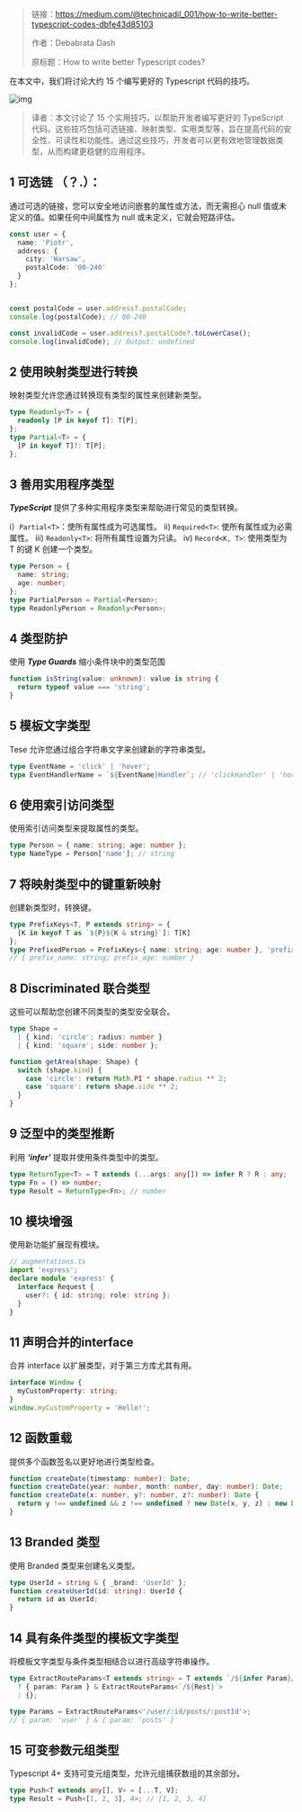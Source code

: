 > 链接：https://medium.com/@technicadil_001/how-to-write-better-typescript-codes-dbfe43d85103
>
> 作者：Debabrata Dash
>
> 原标题：How to write better Typescript codes?

在本文中，我们将讨论大约 15 个编写更好的 Typescript 代码的技巧。

![img](https://miro.medium.com/v2/resize:fit:1050/0*SRR86DEw4kT7lXnQ)

> 译者：本文讨论了 15 个实用技巧，以帮助开发者编写更好的 TypeScript 代码。这些技巧包括可选链接、映射类型、实用类型等，旨在提高代码的安全性、可读性和功能性。通过这些技巧，开发者可以更有效地管理数据类型，从而构建更稳健的应用程序。

## 1 可选链 （？.）：

通过可选的链接，您可以安全地访问嵌套的属性或方法，而无需担心 null 值或未定义的值。如果任何中间属性为 null 或未定义，它就会短路评估。

```ts
const user = {
  name: 'Piotr',
  address: {
    city: 'Warsaw',
    postalCode: '00-240'
  }
};


const postalCode = user.address?.postalCode;
console.log(postalCode); // 00-240

const invalidCode = user.address?.postalCode?.toLowerCase();
console.log(invalidCode); // Output: undefined
```

## 2 使用映射类型进行转换

映射类型允许您通过转换现有类型的属性来创建新类型。

```ts
type Readonly<T> = {
  readonly [P in keyof T]: T[P];
};
type Partial<T> = {
  [P in keyof T]?: T[P];
};
```

## 3 善用实用程序类型

***TypeScript*** 提供了多种实用程序类型来帮助进行常见的类型转换。

i）`Partial<T>`：使所有属性成为可选属性。
ii) `Required<T>`: 使所有属性成为必需属性。
iii) `Readonly<T>`: 将所有属性设置为只读。
iv) `Record<K, T>`: 使用类型为 T 的键 K 创建一个类型。

```ts
type Person = {
  name: string;
  age: number;
};
type PartialPerson = Partial<Person>;
type ReadonlyPerson = Readonly<Person>;
```

## 4 类型防护

使用 ***Type Guards*** 缩小条件块中的类型范围

```ts
function isString(value: unknown): value is string {
  return typeof value === 'string';
}
```

## 5 模板文字类型

Tese 允许您通过组合字符串文字来创建新的字符串类型。

```ts
type EventName = 'click' | 'hover';
type EventHandlerName = `${EventName}Handler`; // 'clickHandler' | 'hoverHandler'
```

## 6 使用索引访问类型

使用索引访问类型来提取属性的类型。

```ts
type Person = { name: string; age: number };
type NameType = Person['name']; // string
```

## 7 将映射类型中的键重新映射

创建新类型时，转换键。

```ts
type PrefixKeys<T, P extends string> = {
  [K in keyof T as `${P}${K & string}`]: T[K]
};
type PrefixedPerson = PrefixKeys<{ name: string; age: number }, 'prefix_'>;
// { prefix_name: string; prefix_age: number }
```

## 8 Discriminated 联合类型

这些可以帮助您创建不同类型的类型安全联合。

```ts
type Shape =
  | { kind: 'circle'; radius: number }
  | { kind: 'square'; side: number };

function getArea(shape: Shape) {
  switch (shape.kind) {
    case 'circle': return Math.PI * shape.radius ** 2;
    case 'square': return shape.side ** 2;
  }
}
```

## 9 泛型中的类型推断

利用 ***‘infer’*** 提取并使用条件类型中的类型。

```ts
type ReturnType<T> = T extends (...args: any[]) => infer R ? R : any;
type Fn = () => number;
type Result = ReturnType<Fn>; // number
```

## 10 模块增强

使用新功能扩展现有模块。

```ts
// augmentations.ts
import 'express';
declare module 'express' {
  interface Request {
    user?: { id: string; role: string };
  }
}
```

## 11 声明合并的interface

合并 interface 以扩展类型，对于第三方库尤其有用。

```ts
interface Window {
  myCustomProperty: string;
}
window.myCustomProperty = 'Hello!';
```

## 12 函数重载

提供多个函数签名以更好地进行类型检查。

```ts
function createDate(timestamp: number): Date;
function createDate(year: number, month: number, day: number): Date;
function createDate(x: number, y?: number, z?: number): Date {
  return y !== undefined && z !== undefined ? new Date(x, y, z) : new Date(x);
}
```

## 13 Branded 类型

使用 Branded 类型来创建名义类型。

```ts
type UserId = string & { _brand: 'UserId' };
function createUserId(id: string): UserId {
  return id as UserId;
}
```

## 14 具有条件类型的模板文字类型

将模板文字类型与条件类型相结合以进行高级字符串操作。

```ts
type ExtractRouteParams<T extends string> = T extends `/${infer Param}/${infer Rest}`
  ? { param: Param } & ExtractRouteParams<`/${Rest}`>
  : {};

type Params = ExtractRouteParams<'/user/:id/posts/:postId'>;
// { param: 'user' } & { param: 'posts' }
```

## 15 可变参数元组类型

Typescript 4+ 支持可变元组类型，允许元组捕获数组的其余部分。

```ts
type Push<T extends any[], V> = [...T, V];
type Result = Push<[1, 2, 3], 4>; // [1, 2, 3, 4]
```
